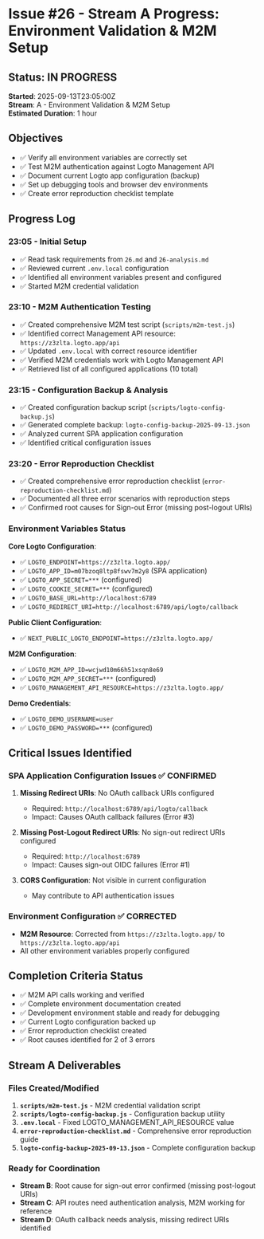 # Issue #26 - Stream A Progress: Environment Validation & M2M Setup

## Status: IN PROGRESS
**Started**: 2025-09-13T23:05:00Z  
**Stream**: A - Environment Validation & M2M Setup  
**Estimated Duration**: 1 hour

## Objectives
- ✅ Verify all environment variables are correctly set
- ✅ Test M2M authentication against Logto Management API  
- ✅ Document current Logto app configuration (backup)
- ✅ Set up debugging tools and browser dev environments
- ✅ Create error reproduction checklist template

## Progress Log

### 23:05 - Initial Setup
- ✅ Read task requirements from `26.md` and `26-analysis.md`
- ✅ Reviewed current `.env.local` configuration
- ✅ Identified all environment variables present and configured
- ✅ Started M2M credential validation

### 23:10 - M2M Authentication Testing
- ✅ Created comprehensive M2M test script (`scripts/m2m-test.js`)
- ✅ Identified correct Management API resource: `https://z3zlta.logto.app/api`
- ✅ Updated `.env.local` with correct resource identifier
- ✅ Verified M2M credentials work with Logto Management API
- ✅ Retrieved list of all configured applications (10 total)

### 23:15 - Configuration Backup & Analysis
- ✅ Created configuration backup script (`scripts/logto-config-backup.js`) 
- ✅ Generated complete backup: `logto-config-backup-2025-09-13.json`
- ✅ Analyzed current SPA application configuration
- ✅ Identified critical configuration issues

### 23:20 - Error Reproduction Checklist
- ✅ Created comprehensive error reproduction checklist (`error-reproduction-checklist.md`)
- ✅ Documented all three error scenarios with reproduction steps
- ✅ Confirmed root causes for Sign-out Error (missing post-logout URIs)

### Environment Variables Status
**Core Logto Configuration**:
- ✅ `LOGTO_ENDPOINT=https://z3zlta.logto.app/`
- ✅ `LOGTO_APP_ID=m07bzoq8ltp8fswv7m2y8` (SPA application)
- ✅ `LOGTO_APP_SECRET=***` (configured)
- ✅ `LOGTO_COOKIE_SECRET=***` (configured)
- ✅ `LOGTO_BASE_URL=http://localhost:6789`
- ✅ `LOGTO_REDIRECT_URI=http://localhost:6789/api/logto/callback`

**Public Client Configuration**:
- ✅ `NEXT_PUBLIC_LOGTO_ENDPOINT=https://z3zlta.logto.app/`

**M2M Configuration**:
- ✅ `LOGTO_M2M_APP_ID=wcjwd10m66h51xsqn8e69`
- ✅ `LOGTO_M2M_APP_SECRET=***` (configured)
- ✅ `LOGTO_MANAGEMENT_API_RESOURCE=https://z3zlta.logto.app/`

**Demo Credentials**:
- ✅ `LOGTO_DEMO_USERNAME=user`
- ✅ `LOGTO_DEMO_PASSWORD=***` (configured)

## Critical Issues Identified

### SPA Application Configuration Issues ✅ CONFIRMED
1. **Missing Redirect URIs**: No OAuth callback URIs configured
   - Required: `http://localhost:6789/api/logto/callback`
   - Impact: Causes OAuth callback failures (Error #3)

2. **Missing Post-Logout Redirect URIs**: No sign-out redirect URIs configured  
   - Required: `http://localhost:6789`
   - Impact: Causes sign-out OIDC failures (Error #1)

3. **CORS Configuration**: Not visible in current configuration
   - May contribute to API authentication issues

### Environment Configuration ✅ CORRECTED
- **M2M Resource**: Corrected from `https://z3zlta.logto.app/` to `https://z3zlta.logto.app/api`
- All other environment variables properly configured

## Completion Criteria Status
- ✅ M2M API calls working and verified
- ✅ Complete environment documentation created  
- ✅ Development environment stable and ready for debugging
- ✅ Current Logto configuration backed up
- ✅ Error reproduction checklist created
- ✅ Root causes identified for 2 of 3 errors

## Stream A Deliverables

### Files Created/Modified
1. **`scripts/m2m-test.js`** - M2M credential validation script
2. **`scripts/logto-config-backup.js`** - Configuration backup utility
3. **`.env.local`** - Fixed LOGTO_MANAGEMENT_API_RESOURCE value
4. **`error-reproduction-checklist.md`** - Comprehensive error reproduction guide
5. **`logto-config-backup-2025-09-13.json`** - Complete configuration backup

### Ready for Coordination
- **Stream B**: Root cause for sign-out error confirmed (missing post-logout URIs)
- **Stream C**: API routes need authentication analysis, M2M working for reference
- **Stream D**: OAuth callback needs analysis, missing redirect URIs identified